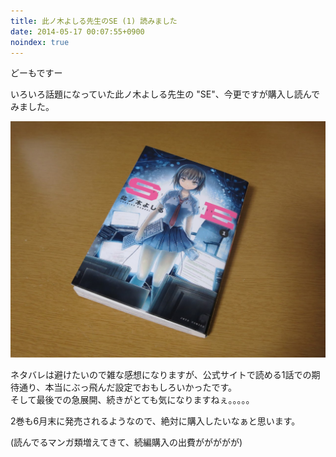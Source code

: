```yaml
---
title: 此ノ木よしる先生のSE (1) 読みました
date: 2014-05-17 00:07:55+0900
noindex: true
---
```

どーもですー

いろいろ話題になっていた此ノ木よしる先生の "SE"、今更ですが購入し読んでみました。


![](./IMG_1859.JPG)


ネタバレは避けたいので雑な感想になりますが、公式サイトで読める1話での期待通り、本当にぶっ飛んだ設定でおもしろいかったです。  
そして最後での急展開、続きがとても気になりますねぇ。。。。。

2巻も6月末に発売されるようなので、絶対に購入したいなぁと思います。

(読んでるマンガ類増えてきて、続編購入の出費ががががが)
